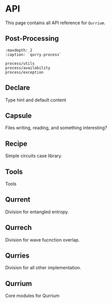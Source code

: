 # API

This page contains all API reference for `Qurrium`.

## Post-Processing

```{toctree}
:maxdepth: 2
:caption: `qurry.process`

process/utils
process/availability
process/exception

```

## Declare

Type hint and default content

<!-- ```{eval-rst}
.. automodule:: qurry.decalre
:members:
``` -->

## Capsule

Files writing, reading, and something interesting?

<!-- ```{eval-rst}
.. automodule:: qurry.capsule
:members:
``` -->

## Recipe

Simple circuits case library.

<!-- ```{eval-rst}
.. automodule:: qurry.recipe
:members:
``` -->

## Tools

Tools

<!-- ```{eval-rst}
.. automodule:: qurry.tools
:members:
``` -->

## Qurrent

Division for entangled entropy.

<!-- ```{eval-rst}
.. automodule:: qurry.qurrent
:members:
``` -->

## Qurrech

Division for wave fucnction overlap.

<!-- ```{eval-rst}
.. automodule:: qurry.qurrech
:members:
``` -->

## Qurries

Division for all other implementation.

<!-- ```{eval-rst}
.. automodule:: qurry.qurries
:members:
``` -->

## Qurrium

Core modules for Qurrium

<!-- ```{eval-rst}
.. automodule:: qurry.qurrium
:members:
``` -->
